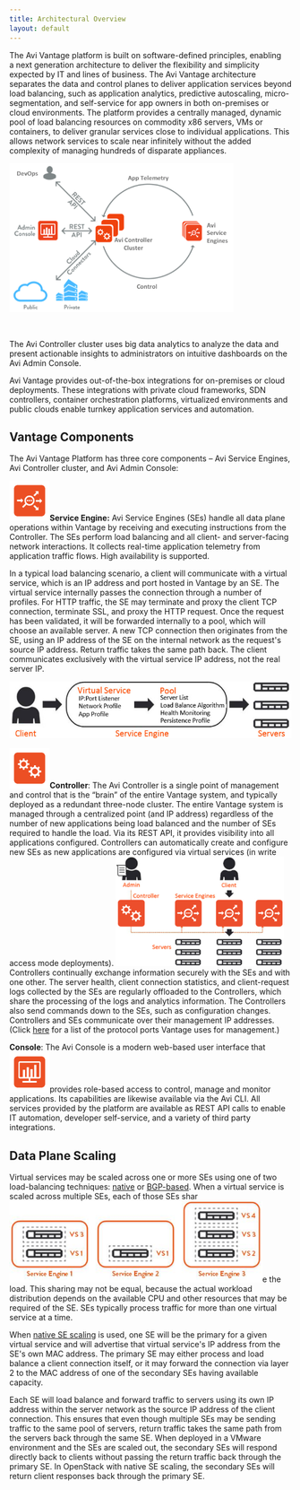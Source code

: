 ```yaml
---
title: Architectural Overview
layout: default
---
```

The Avi Vantage platform is built on software-defined principles, enabling a next generation architecture to deliver the flexibility and simplicity expected by IT and lines of business. The Avi Vantage architecture separates the data and control planes to deliver application services beyond load balancing, such as application analytics, predictive autoscaling, micro-segmentation, and self-service for app owners in both on-premises or cloud environments. The platform provides a centrally managed, dynamic pool of load balancing resources on commodity x86 servers, VMs or containers, to deliver granular services close to individual applications. This allows network services to scale near infinitely without the added complexity of managing hundreds of disparate appliances.

<a href="img/Screen-Shot-2016-08-11-at-10.43.58-AM.png"><img class="wp-image-11487 aligncenter" src="img/Screen-Shot-2016-08-11-at-10.43.58-AM.png" alt="Screen-Shot-2016-08-11-at-10.43.58-AM" width="400" height="266"></a>

 

The Avi Controller cluster uses big data analytics to analyze the data and present actionable insights to administrators on intuitive dashboards on the Avi Admin Console.

Avi Vantage provides out-of-the-box integrations for on-premises or cloud deployments. These integrations with private cloud frameworks, SDN controllers, container orchestration platforms, virtualized environments and public clouds enable turnkey application services and automation.

## Vantage Components

The Avi Vantage Platform has three core components – Avi Service Engines, Avi Controller cluster, and Avi Admin Console:

**<a href="img/Master_Single_Icons-01.png"><img class="wp-image-11489 alignleft" src="img/Master_Single_Icons-01.png" alt="Master_Single_Icons-01" width="72" height="72"></a>Service Engine:** Avi Service Engines (SEs) handle all data plane operations within Vantage by receiving and executing instructions from the Controller. The SEs perform load balancing and all client- and server-facing network interactions. It collects real-time application telemetry from application traffic flows. High availability is supported.

In a typical load balancing scenario, a client will communicate with a virtual service, which is an IP address and port hosted in Vantage by an SE. The virtual service internally passes the connection through a number of profiles. For HTTP traffic, the SE may terminate and proxy the client TCP connection, terminate SSL, and proxy the HTTP request. Once the request has been validated, it will be forwarded internally to a pool, which will choose an available server. A new TCP connection then originates from the SE, using an IP address of the SE on the internal network as the request's source IP address. Return traffic takes the same path back. The client communicates exclusively with the virtual service IP address, not the real server IP.

<a href="img/architecture_1-1.jpg"><img class="wp-image-1957 aligncenter" src="img/architecture_1-1.jpg" alt="Architecture" width="536" height="102"></a>

<a href="img/Copy-of-Master_Single_Icons-03.png"><img class="wp-image-11488 alignleft" src="img/Copy-of-Master_Single_Icons-03.png" alt="Copy of Master_Single_Icons-03" width="72" height="72"></a>**Controller**: The Avi Controller is a single point of management and control that is the “brain” of the entire Vantage system, and typically deployed as a redundant three-node cluster. The entire Vantage system is managed through a centralized point (and IP address) regardless of the number of new applications being load balanced and the number of SEs required to handle the load. Via its REST API, it provides visibility into all applications configured. Controllers can automatically create and configure new SEs as new applications are configured via virtual services (in write access mode deployments).
<a href="img/Admin_Client_SEs_Controller_Servers-2.png"><img class="alignright wp-image-11506" src="img/Admin_Client_SEs_Controller_Servers-2.png" alt="Admin_Client_SEs_Controller_Servers" width="300" height="195"></a>Controllers continually exchange information securely with the SEs and with one other. The server health, client connection statistics, and client-request logs collected by the SEs are regularly offloaded to the Controllers, which share the processing of the logs and analytics information. The Controllers also send commands down to the SEs, such as configuration changes. Controllers and SEs communicate over their management IP addresses. (Click <a href="/protocol-ports-used-by-vantage-for-management-communication/">here</a> for a list of the protocol ports Vantage uses for management.)

**Console**: The Avi Console is a modern web-based user interface that <a href="img/Master_Single_Icons-02.png"><img class="wp-image-11490 alignleft" src="img/Master_Single_Icons-02.png" alt="Master_Single_Icons-02" width="72" height="72"></a>provides role-based access to control, manage and monitor applications. Its capabilities are likewise available via the Avi CLI. All services provided by the platform are available as REST API calls to enable IT automation, developer self-service, and a variety of third party integrations.

## Data Plane Scaling

Virtual services may be scaled across one or more SEs using one of two load-balancing techniques: <a href="/autoscale-service-engines/#How_Native_SE_Scaling_Works">native</a> or <a href="/docs/latest/bgp-support-for-virtual-services/">BGP-based</a>. When a virtual service is scaled across multiple SEs, each of those SEs shar<a href="img/architecture_3.jpg"><img class="alignright size-full wp-image-1965" src="img/architecture_3.jpg" alt="Architecture 3" width="452" height="145"></a>e the load. This sharing may not be equal, because the actual workload distribution depends on the available CPU and other resources that may be required of the SE. SEs typically process traffic for more than one virtual service at a time.

When <a href="/autoscale-service-engines/#How_Native_SE_Scaling_Works">native SE scaling</a> is used, one SE will be the primary for a given virtual service and will advertise that virtual service's IP address from the SE's own MAC address. The primary SE may either process and load balance a client connection itself, or it may forward the connection via layer 2 to the MAC address of one of the secondary SEs having available capacity.

Each SE will load balance and forward traffic to servers using its own IP address within the server network as the source IP address of the client connection. This ensures that even though multiple SEs may be sending traffic to the same pool of servers, return traffic takes the same path from the servers back through the same SE. When deployed in a VMware environment and the SEs are scaled out, the secondary SEs will respond directly back to clients without passing the return traffic back through the primary SE. In OpenStack with native SE scaling, the secondary SEs will return client responses back through the primary SE.
 